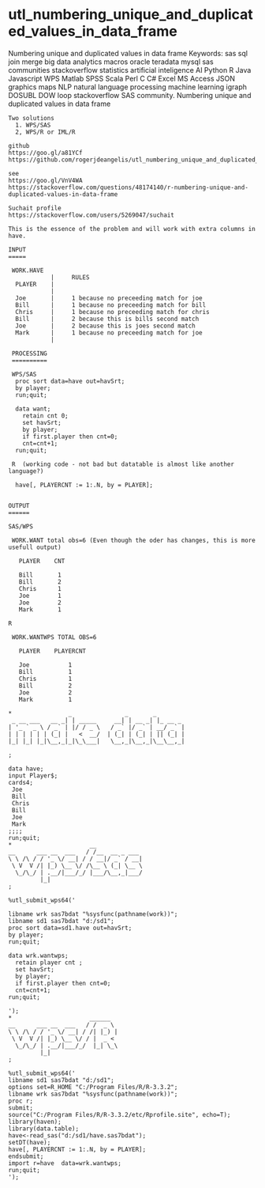 # utl_numbering_unique_and_duplicated_values_in_data_frame
Numbering unique and duplicated values in data frame Keywords: sas sql join merge big data analytics macros oracle teradata mysql sas communities stackoverflow statistics artificial inteligence AI Python R Java Javascript WPS Matlab SPSS Scala Perl C C# Excel MS Access JSON graphics maps NLP natural language processing machine learning igraph DOSUBL DOW loop stackoverflow SAS community.
    Numbering unique and duplicated values in data frame

    Two solutions
      1. WPS/SAS
      2, WPS/R or IML/R

    github
    https://goo.gl/a81YCf
    https://github.com/rogerjdeangelis/utl_numbering_unique_and_duplicated_values_in_data_frame

    see
    https://goo.gl/VnV4WA
    https://stackoverflow.com/questions/48174140/r-numbering-unique-and-duplicated-values-in-data-frame

    Suchait profile
    https://stackoverflow.com/users/5269047/suchait

    This is the essence of the problem and will work with extra columns in have.

    INPUT
    =====

     WORK.HAVE
                |     RULES
      PLAYER    |
                |
      Joe       |     1 because no preceeding match for joe
      Bill      |     1 because no preceeding match for bill
      Chris     |     1 because no preceeding match for chris
      Bill      |     2 because this is bills second match
      Joe       |     2 because this is joes second match
      Mark      |     1 because no preceeding match for joe
                |

     PROCESSING
     ==========

     WPS/SAS
      proc sort data=have out=havSrt;
      by player;
      run;quit;

      data want;
        retain cnt 0;
        set havSrt;
        by player;
        if first.player then cnt=0;
        cnt=cnt+1;
      run;quit;

     R  (working code - not bad but datatable is almost like another language?)

      have[, PLAYERCNT := 1:.N, by = PLAYER];


    OUTPUT
    ======

    SAS/WPS

     WORK.WANT total obs=6 (Even though the oder has changes, this is more usefull output)

       PLAYER    CNT

       Bill       1
       Bill       2
       Chris      1
       Joe        1
       Joe        2
       Mark       1

    R

     WORK.WANTWPS TOTAL OBS=6

       PLAYER    PLAYERCNT

       Joe           1
       Bill          1
       Chris         1
       Bill          2
       Joe           2
       Mark          1

    *                _               _       _
     _ __ ___   __ _| | _____     __| | __ _| |_ __ _
    | '_ ` _ \ / _` | |/ / _ \   / _` |/ _` | __/ _` |
    | | | | | | (_| |   <  __/  | (_| | (_| | || (_| |
    |_| |_| |_|\__,_|_|\_\___|   \__,_|\__,_|\__\__,_|

    ;

    data have;
    input Player$;
    cards4;
     Joe
     Bill
     Chris
     Bill
     Joe
     Mark
    ;;;;
    run;quit;
    *                      __
    __      ___ __  ___   / /__  __ _ ___
    \ \ /\ / / '_ \/ __| / / __|/ _` / __|
     \ V  V /| |_) \__ \/ /\__ \ (_| \__ \
      \_/\_/ | .__/|___/_/ |___/\__,_|___/
             |_|
    ;

    %utl_submit_wps64('

    libname wrk sas7bdat "%sysfunc(pathname(work))";
    libname sd1 sas7bdat "d:/sd1";
    proc sort data=sd1.have out=havSrt;
    by player;
    run;quit;

    data wrk.wantwps;
      retain player cnt ;
      set havSrt;
      by player;
      if first.player then cnt=0;
      cnt=cnt+1;
    run;quit;

    ');
    *                      ______
    __      ___ __  ___   / /  _ \
    \ \ /\ / / '_ \/ __| / /| |_) |
     \ V  V /| |_) \__ \/ / |  _ <
      \_/\_/ | .__/|___/_/  |_| \_\
             |_|
    ;

    %utl_submit_wps64('
    libname sd1 sas7bdat "d:/sd1";
    options set=R_HOME "C:/Program Files/R/R-3.3.2";
    libname wrk sas7bdat "%sysfunc(pathname(work))";
    proc r;
    submit;
    source("C:/Program Files/R/R-3.3.2/etc/Rprofile.site", echo=T);
    library(haven);
    library(data.table);
    have<-read_sas("d:/sd1/have.sas7bdat");
    setDT(have);
    have[, PLAYERCNT := 1:.N, by = PLAYER];
    endsubmit;
    import r=have  data=wrk.wantwps;
    run;quit;
    ');

